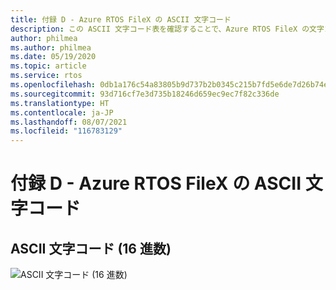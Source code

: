 ```yaml
---
title: 付録 D - Azure RTOS FileX の ASCII 文字コード
description: この ASCII 文字コード表を確認することで、Azure RTOS FileX の文字コード (16 進数) について説明します。
author: philmea
ms.author: philmea
ms.date: 05/19/2020
ms.topic: article
ms.service: rtos
ms.openlocfilehash: 0db1a176c54a83805b9d737b2b0345c215b7fd5e6de7d26b74e1c838094a8723
ms.sourcegitcommit: 93d716cf7e3d735b18246d659ec9ec7f82c336de
ms.translationtype: HT
ms.contentlocale: ja-JP
ms.lasthandoff: 08/07/2021
ms.locfileid: "116783129"
---
```

# <a name="appendix-d---azure-rtos-filex-ascii-character-codes"></a>付録 D - Azure RTOS FileX の ASCII 文字コード

## <a name="ascii-character-codes-in-hex"></a>**ASCII 文字コード (16 進数)**

![ASCII 文字コード (16 進数)](./media/user-guide/ascii-character-codes-hex.png)
